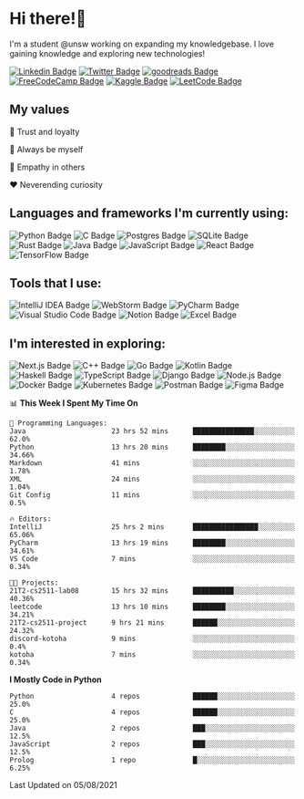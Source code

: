 # Hi there!👋

I'm a student @unsw working on expanding my knowledgebase. I love gaining knowledge and exploring new technologies!

[![Linkedin Badge](https://img.shields.io/badge/-ericzhu98-0A66C2?logo=linkedin&style=flat)](https://linkedin.com/in/ericzhu98/)
[![Twitter Badge](https://img.shields.io/badge/-ericzhu98-1DA1F2?logo=twitter&logoColor=white&style=flat)](https://twitter.com/ericzhu98)
[![goodreads Badge](https://img.shields.io/badge/-ericzhu98-372213?logo=goodreads&logoColor=white&style=flat)](https://goodreads.com/ericzhu98)
[![FreeCodeCamp Badge](https://img.shields.io/badge/-ericzhu98-0A0A23?logo=freecodecamp&logoColor=white&style=flat)](https://freecodecamp.org/ericzhu98)
[![Kaggle Badge](https://img.shields.io/badge/-ericzhu98-20BEFF?logo=kaggle&logoColor=white&style=flat)](https://kaggle.com/ericzhu98)
[![LeetCode Badge](https://img.shields.io/badge/-ericzhu98-FFA116?logo=leetcode&logoColor=white&style=flat)](https://leetcode.com/ericzhu98/)


## My values

:blue_heart: Trust and loyalty

:purple_heart: Always be myself

:green_heart: Empathy in others

:heart: Neverending curiosity

## Languages and frameworks I'm currently using:

![Python Badge](https://img.shields.io/badge/-Python-14354C?logo=python&logoColor=white&style=flat-square)
![C Badge](https://img.shields.io/badge/C-%2300599C.svg?logo=c&logoColor=white&style=flat-square)
![Postgres Badge](https://img.shields.io/badge/-Postgres-316192?logo=postgresql&logoColor=white&style=flat-square)
![SQLite Badge](https://img.shields.io/badge/-SQLite-07405e?logo=sqlite&logoColor=white&style=flat-square)
![Rust Badge](https://img.shields.io/badge/-Rust-000000?logo=rust&style=flat-square)
![Java Badge](https://img.shields.io/badge/-Java-007396?logo=java&logoColor=white&style=flat-square)
![JavaScript Badge](https://img.shields.io/badge/-JavaScript-323330?logo=javascript&logoColor=F7DF1E&style=flat-square)
![React Badge](https://img.shields.io/badge/-React-20232a?logo=react&logoColor=2361DAFB&style=flat-square)
![TensorFlow Badge](https://img.shields.io/badge/-TensorFlow-FF6F00?logo=tensorflow&logoColor=white&style=flat-square)

## Tools that I use:

![IntelliJ IDEA Badge](https://img.shields.io/badge/-IntelliJ%20IDEA-000000?logo=intellij-idea&logoColor=white&style=flat-square)
![WebStorm Badge](https://img.shields.io/badge/-WebStorm-000000?logo=webstorm&logoColor=white&style=flat-square)
![PyCharm Badge](https://img.shields.io/badge/-PyCharm-000000?logo=pycharm&logoColor=white&style=flat-square)
![Visual Studio Code Badge](https://img.shields.io/badge/-Visual%20Studio%20Code-0078d7?logo=visual-studio-code&logoColor=white&style=flat-square)
![Notion Badge](https://img.shields.io/badge/-Notion-000000?logo=notion&logoColor=white&style=flat-square)
![Excel Badge](https://img.shields.io/badge/-Excel-217346?logo=microsoft-excel&logoColor=white&style=flat-square)

## I'm interested in exploring:

![Next.js Badge](https://img.shields.io/badge/-NextJs-000000?logo=next.js&style=flat-square)
![C++ Badge](https://img.shields.io/badge/-C++-00599C?logo=c%2B%2B&logoColor=white&style=flat-square)
![Go Badge](https://img.shields.io/badge/-Go-00ADD8?logo=go&logoColor=white&style=flat-square)
![Kotlin Badge](https://img.shields.io/badge/-Kotlin-0095D5?logo=kotlin&logoColor=white&style=flat-square)
![Haskell Badge](https://img.shields.io/badge/-Haskell-5D4F85?logo=haskell&logoColor=white&style=flat-square)
![TypeScript Badge](https://img.shields.io/badge/-TypeScript-3178C6?logo=typescript&logoColor=white&style=flat-square)
![Django Badge](https://img.shields.io/badge/-Django-092E20?logo=django&logoColor=white&style=flat-square)
![Node.js Badge](https://img.shields.io/badge/-Node.js-339933?logo=node.js&logoColor=white&style=flat-square)
![Docker Badge](https://img.shields.io/badge/-Docker-2496ED?logo=docker&logoColor=white&style=flat-square)
![Kubernetes Badge](https://img.shields.io/badge/-Kubernetes-326CE5?logo=kubernetes&logoColor=white&style=flat-square)
![Postman Badge](https://img.shields.io/badge/-Postman-FF6C37?logo=postman&logoColor=white&style=flat-square)
![Figma Badge](https://img.shields.io/badge/-Figma-F24E1E?logo=figma&logoColor=white&style=flat-square)

<!--START_SECTION:waka-->
📊 **This Week I Spent My Time On** 

```text
💬 Programming Languages: 
Java                     23 hrs 52 mins      ███████████████░░░░░░░░░░   62.0% 
Python                   13 hrs 20 mins      ████████░░░░░░░░░░░░░░░░░   34.66% 
Markdown                 41 mins             ░░░░░░░░░░░░░░░░░░░░░░░░░   1.78% 
XML                      24 mins             ░░░░░░░░░░░░░░░░░░░░░░░░░   1.04% 
Git Config               11 mins             ░░░░░░░░░░░░░░░░░░░░░░░░░   0.5%

🔥 Editors: 
IntelliJ                 25 hrs 2 mins       ████████████████░░░░░░░░░   65.06% 
PyCharm                  13 hrs 19 mins      ████████░░░░░░░░░░░░░░░░░   34.61% 
VS Code                  7 mins              ░░░░░░░░░░░░░░░░░░░░░░░░░   0.34%

🐱‍💻 Projects: 
21T2-cs2511-lab08        15 hrs 32 mins      ██████████░░░░░░░░░░░░░░░   40.36% 
leetcode                 13 hrs 10 mins      ████████░░░░░░░░░░░░░░░░░   34.21% 
21T2-cs2511-project      9 hrs 21 mins       ██████░░░░░░░░░░░░░░░░░░░   24.32% 
discord-kotoha           9 mins              ░░░░░░░░░░░░░░░░░░░░░░░░░   0.4% 
kotoha                   7 mins              ░░░░░░░░░░░░░░░░░░░░░░░░░   0.34%

```

**I Mostly Code in Python** 

```text
Python                   4 repos             ██████░░░░░░░░░░░░░░░░░░░   25.0% 
C                        4 repos             ██████░░░░░░░░░░░░░░░░░░░   25.0% 
Java                     2 repos             ███░░░░░░░░░░░░░░░░░░░░░░   12.5% 
JavaScript               2 repos             ███░░░░░░░░░░░░░░░░░░░░░░   12.5% 
Prolog                   1 repo              █░░░░░░░░░░░░░░░░░░░░░░░░   6.25%

```



 Last Updated on 05/08/2021
<!--END_SECTION:waka-->
